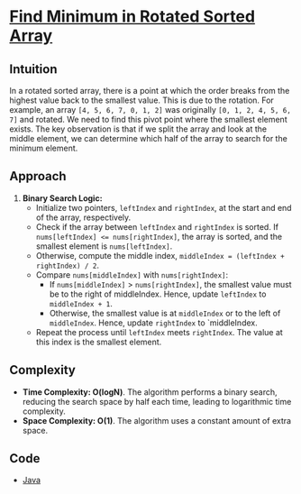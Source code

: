 # [Find Minimum in Rotated Sorted Array](https://leetcode.com/problems/find-minimum-in-rotated-sorted-array/description/)

## Intuition

In a rotated sorted array, there is a point at which the order breaks from the highest value back to the smallest value.
This is due to the rotation. For example, an array `[4, 5, 6, 7, 0, 1, 2]` was originally `[0, 1, 2, 4, 5, 6, 7]` and
rotated. We need to find this pivot point where the smallest element exists. The key observation is that if we split
the array and look at the middle element, we can determine which half of the array to search for the minimum element.

## Approach

1. **Binary Search Logic:**
    - Initialize two pointers, `leftIndex` and `rightIndex`, at the start and end of the array, respectively.
    - Check if the array between `leftIndex` and `rightIndex` is sorted. If `nums[leftIndex] <= nums[rightIndex]`, the
      array is sorted, and the smallest element is `nums[leftIndex]`.
    - Otherwise, compute the middle index, `middleIndex = (leftIndex + rightIndex) / 2`.
    - Compare `nums[middleIndex]` with `nums[rightIndex]`:
        - If `nums[middleIndex]` > `nums[rightIndex]`, the smallest value must be to the right of middleIndex. Hence,
          update `leftIndex` to `middleIndex + 1`.
        - Otherwise, the smallest value is at `middleIndex` or to the left of `middleIndex`. Hence, update `rightIndex`
          to `middleIndex.
    - Repeat the process until `leftIndex` meets `rightIndex`. The value at this index is the smallest element.

## Complexity

- **Time Complexity: O(logN)**. The algorithm performs a binary search, reducing the search space by half each time,
  leading to logarithmic time complexity.
- **Space Complexity: O(1)**. The algorithm uses a constant amount of extra space.

## Code

- [Java](../src/main/java/io/dksifoua/leetcode/findminimuminrotatedsortedarray/Solution.java)